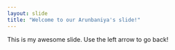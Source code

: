 ```yaml
---
layout: slide
title: "Welcome to our Arunbaniya's slide!"
---
```

This is my awesome slide.
Use the left arrow to go back!
